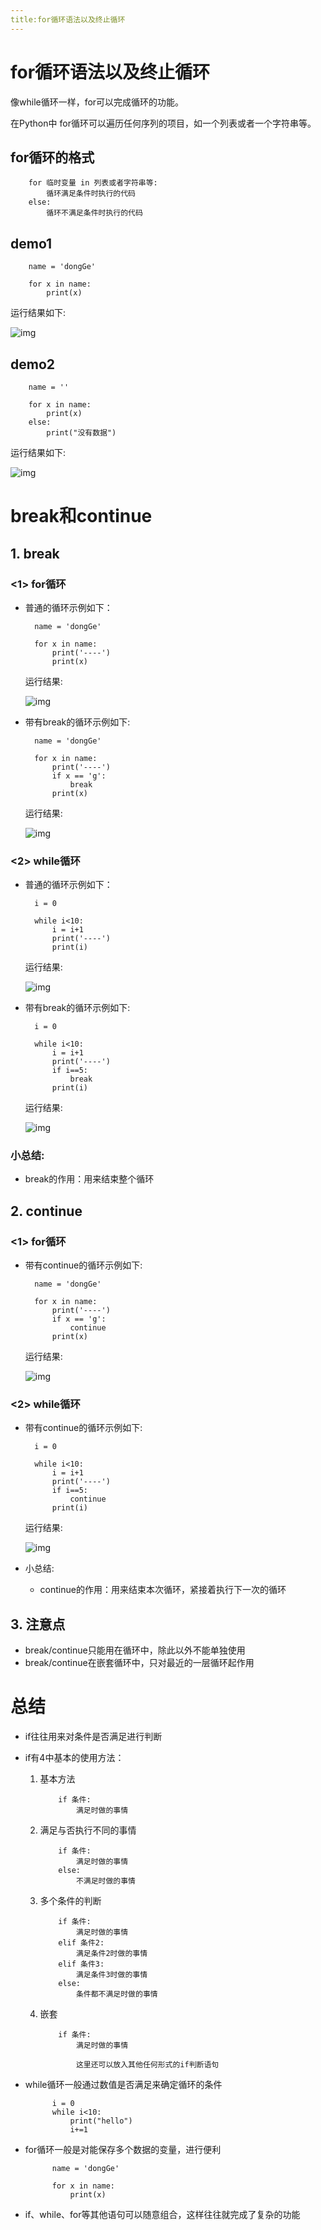 ```yaml
---
title:for循环语法以及终止循环
---
```


# for循环语法以及终止循环

像while循环一样，for可以完成循环的功能。

在Python中 for循环可以遍历任何序列的项目，如一个列表或者一个字符串等。

## for循环的格式

```
    for 临时变量 in 列表或者字符串等:
        循环满足条件时执行的代码
    else:
        循环不满足条件时执行的代码

```

## demo1

```
    name = 'dongGe'

    for x in name:
        print(x)

```

运行结果如下:

![img](/Img/Snip20161017_89.png)

## demo2

```
    name = ''

    for x in name:
        print(x)
    else:
        print("没有数据")

```

运行结果如下:

![img](/Img/Snip20161017_90.png)



# break和continue

## 1. break

### <1> for循环

- 普通的循环示例如下：

  ```
    name = 'dongGe'

    for x in name:
        print('----')
        print(x)

  ```

  运行结果:

  ![img](/Img/Snip20161017_92.png)

- 带有break的循环示例如下:

  ```
    name = 'dongGe'

    for x in name:
        print('----')
        if x == 'g': 
            break
        print(x)

  ```

  运行结果:

  ![img](/Img/Snip20161017_91.png)

### <2> while循环

- 普通的循环示例如下：

  ```
    i = 0

    while i<10:
        i = i+1
        print('----')
        print(i)

  ```

  运行结果:

  ![img](/Img/Snip20161017_94.png)

- 带有break的循环示例如下:

  ```
    i = 0

    while i<10:
        i = i+1
        print('----')
        if i==5:
            break
        print(i)

  ```

  运行结果:

  ![img](/Img/Snip20161017_93.png)

### **小总结:**

- break的作用：用来结束整个循环

## 2. continue

### <1> for循环

- 带有continue的循环示例如下:

  ```
    name = 'dongGe'

    for x in name:
        print('----')
        if x == 'g': 
            continue
        print(x)

  ```

  运行结果:

  ![img](/Img/Snip20161017_95.png)

### <2> while循环

- 带有continue的循环示例如下:

  ```
    i = 0

    while i<10:
        i = i+1
        print('----')
        if i==5:
            continue
        print(i)

  ```

  运行结果:

  ![img](/Img/Snip20161017_96.png)


- 小总结:
  - continue的作用：用来结束本次循环，紧接着执行下一次的循环

## 3. 注意点

- break/continue只能用在循环中，除此以外不能单独使用
- break/continue在嵌套循环中，只对最近的一层循环起作用

# 总结

- if往往用来对条件是否满足进行判断

- if有4中基本的使用方法：

  1. 基本方法

     ```
         if 条件:
             满足时做的事情

     ```

  2. 满足与否执行不同的事情

     ```
         if 条件:
             满足时做的事情
         else:
             不满足时做的事情

     ```

  3. 多个条件的判断

     ```
         if 条件:
             满足时做的事情
         elif 条件2:
             满足条件2时做的事情
         elif 条件3:
             满足条件3时做的事情
         else:
             条件都不满足时做的事情

     ```

  4. 嵌套

     ```
         if 条件:
             满足时做的事情

             这里还可以放入其他任何形式的if判断语句

     ```

- while循环一般通过数值是否满足来确定循环的条件

  ```
        i = 0
        while i<10:
            print("hello")
            i+=1

  ```

- for循环一般是对能保存多个数据的变量，进行便利

  ```
        name = 'dongGe'

        for x in name:
            print(x)

  ```

- if、while、for等其他语句可以随意组合，这样往往就完成了复杂的功能